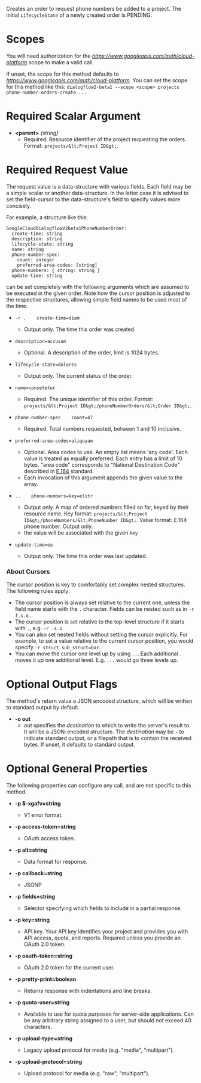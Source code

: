 Creates an order to request phone numbers be added to a project.
The initial `LifecycleState` of a newly created order is
PENDING.
# Scopes

You will need authorization for the *https://www.googleapis.com/auth/cloud-platform* scope to make a valid call.

If unset, the scope for this method defaults to *https://www.googleapis.com/auth/cloud-platform*.
You can set the scope for this method like this: `dialogflow2-beta1 --scope <scope> projects phone-number-orders-create ...`
# Required Scalar Argument
* **&lt;parent&gt;** *(string)*
    - Required. Resource identifier of the project requesting the orders.
        Format: `projects/&lt;Project ID&gt;`.
# Required Request Value

The request value is a data-structure with various fields. Each field may be a simple scalar or another data-structure.
In the latter case it is advised to set the field-cursor to the data-structure's field to specify values more concisely.

For example, a structure like this:
```
GoogleCloudDialogflowV2beta1PhoneNumberOrder:
  create-time: string
  description: string
  lifecycle-state: string
  name: string
  phone-number-spec:
    count: integer
    preferred-area-codes: [string]
  phone-numbers: { string: string }
  update-time: string

```

can be set completely with the following arguments which are assumed to be executed in the given order. Note how the cursor position is adjusted to the respective structures, allowing simple field names to be used most of the time.

* `-r .    create-time=diam`
    - Output only. The time this order was created.
* `description=accusam`
    - Optional. A description of the order, limit is 1024 bytes.
* `lifecycle-state=dolores`
    - Output only. The current status of the order.
* `name=consetetur`
    - Required. The unique identifier of this order.
        Format: `projects/&lt;Project ID&gt;/phoneNumberOrders/&lt;Order ID&gt;`.
* `phone-number-spec    count=47`
    - Required. Total numbers requested, between 1 and 10 inclusive.
* `preferred-area-codes=aliquyam`
    - Optional. Area codes to use. An empty list means &#39;any code&#39;. Each value
        is treated as equally preferred. Each entry has a limit of 10 bytes.
        &#34;area code&#34; corresponds to &#34;National Destination Code&#34; described in
        [E.164](https://en.wikipedia.org/wiki/E.164) standard.
    - Each invocation of this argument appends the given value to the array.

* `..    phone-numbers=key=elitr`
    - Output only. A map of ordered numbers filled so far, keyed by their
        resource name. Key format:
        `projects/&lt;Project ID&gt;/phoneNumbers/&lt;PhoneNumber ID&gt;`.
        Value format: E.164 phone number. Output only.
    - the value will be associated with the given `key`
* `update-time=ea`
    - Output only. The time this order was last updated.


### About Cursors

The cursor position is key to comfortably set complex nested structures. The following rules apply:

* The cursor position is always set relative to the current one, unless the field name starts with the `.` character. Fields can be nested such as in `-r f.s.o` .
* The cursor position is set relative to the top-level structure if it starts with `.`, e.g. `-r .s.s`
* You can also set nested fields without setting the cursor explicitly. For example, to set a value relative to the current cursor position, you would specify `-r struct.sub_struct=bar`.
* You can move the cursor one level up by using `..`. Each additional `.` moves it up one additional level. E.g. `...` would go three levels up.


# Optional Output Flags

The method's return value a JSON encoded structure, which will be written to standard output by default.

* **-o out**
    - *out* specifies the *destination* to which to write the server's result to.
      It will be a JSON-encoded structure.
      The *destination* may be `-` to indicate standard output, or a filepath that is to contain the received bytes.
      If unset, it defaults to standard output.
# Optional General Properties

The following properties can configure any call, and are not specific to this method.

* **-p $-xgafv=string**
    - V1 error format.

* **-p access-token=string**
    - OAuth access token.

* **-p alt=string**
    - Data format for response.

* **-p callback=string**
    - JSONP

* **-p fields=string**
    - Selector specifying which fields to include in a partial response.

* **-p key=string**
    - API key. Your API key identifies your project and provides you with API access, quota, and reports. Required unless you provide an OAuth 2.0 token.

* **-p oauth-token=string**
    - OAuth 2.0 token for the current user.

* **-p pretty-print=boolean**
    - Returns response with indentations and line breaks.

* **-p quota-user=string**
    - Available to use for quota purposes for server-side applications. Can be any arbitrary string assigned to a user, but should not exceed 40 characters.

* **-p upload-type=string**
    - Legacy upload protocol for media (e.g. &#34;media&#34;, &#34;multipart&#34;).

* **-p upload-protocol=string**
    - Upload protocol for media (e.g. &#34;raw&#34;, &#34;multipart&#34;).
